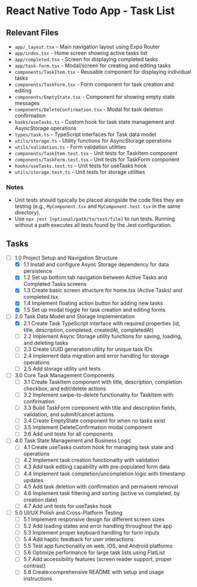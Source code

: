 # React Native Todo App - Task List

## Relevant Files

- `app/_layout.tsx` - Main navigation layout using Expo Router
- `app/index.tsx` - Home screen showing active tasks list
- `app/completed.tsx` - Screen for displaying completed tasks
- `app/task-form.tsx` - Modal/screen for creating and editing tasks
- `components/TaskItem.tsx` - Reusable component for displaying individual tasks
- `components/TaskForm.tsx` - Form component for task creation and editing
- `components/EmptyState.tsx` - Component for showing empty state messages
- `components/DeleteConfirmation.tsx` - Modal for task deletion confirmation
- `hooks/useTasks.ts` - Custom hook for task state management and AsyncStorage operations
- `types/task.ts` - TypeScript interfaces for Task data model
- `utils/storage.ts` - Utility functions for AsyncStorage operations
- `utils/validation.ts` - Form validation utilities
- `components/TaskItem.test.tsx` - Unit tests for TaskItem component
- `components/TaskForm.test.tsx` - Unit tests for TaskForm component
- `hooks/useTasks.test.ts` - Unit tests for useTasks hook
- `utils/storage.test.ts` - Unit tests for storage utilities

### Notes

- Unit tests should typically be placed alongside the code files they are testing (e.g., `MyComponent.tsx` and `MyComponent.test.tsx` in the same directory).
- Use `npx jest [optional/path/to/test/file]` to run tests. Running without a path executes all tests found by the Jest configuration.

## Tasks

- [ ] 1.0 Project Setup and Navigation Structure
  - [X] 1.1 Install and configure Async Storage dependency for data persistence
  - [X] 1.2 Set up bottom tab navigation between Active Tasks and Completed Tasks screens
  - [X] 1.3 Create basic screen structure for home.tsx (Active Tasks) and completed.tsx
  - [X] 1.4 Implement floating action button for adding new tasks
  - [X] 1.5 Set up modal toggle for task creation and editing forms

- [ ] 2.0 Task Data Model and Storage Implementation
  - [X] 2.1 Create Task TypeScript interface with required properties (id, title, description, completed, createdAt, completedAt)
  - [ ] 2.2 Implement Async Storage utility functions for saving, loading, and deleting tasks
  - [ ] 2.3 Create UUID generation utility for unique task IDs
  - [ ] 2.4 Implement data migration and error handling for storage operations
  - [ ] 2.5 Add storage utility unit tests

- [ ] 3.0 Core Task Management Components
  - [ ] 3.1 Create TaskItem component with title, description, completion checkbox, and edit/delete actions
  - [ ] 3.2 Implement swipe-to-delete functionality for TaskItem with confirmation
  - [ ] 3.3 Build TaskForm component with title and description fields, validation, and submit/cancel actions
  - [ ] 3.4 Create EmptyState component for when no tasks exist
  - [ ] 3.5 Implement DeleteConfirmation modal component
  - [ ] 3.6 Add unit tests for all components

- [ ] 4.0 Task State Management and Business Logic
  - [ ] 4.1 Create useTasks custom hook for managing task state and operations
  - [ ] 4.2 Implement task creation functionality with validation
  - [ ] 4.3 Add task editing capability with pre-populated form data
  - [ ] 4.4 Implement task completion/uncompletion logic with timestamp updates
  - [ ] 4.5 Add task deletion with confirmation and permanent removal
  - [ ] 4.6 Implement task filtering and sorting (active vs completed, by creation date)
  - [ ] 4.7 Add unit tests for useTasks hook
  
- [ ] 5.0 UI/UX Polish and Cross-Platform Testing
  - [ ] 5.1 Implement responsive design for different screen sizes
  - [ ] 5.2 Add loading states and error handling throughout the app
  - [ ] 5.3 Implement proper keyboard handling for form inputs
  - [ ] 5.4 Add haptic feedback for user interactions
  - [ ] 5.5 Test app functionality on web, iOS, and Android platforms
  - [ ] 5.6 Optimize performance for large task lists using FlatList
  - [ ] 5.7 Add accessibility features (screen reader support, proper contrast)
  - [ ] 5.8 Create comprehensive README with setup and usage instructions
